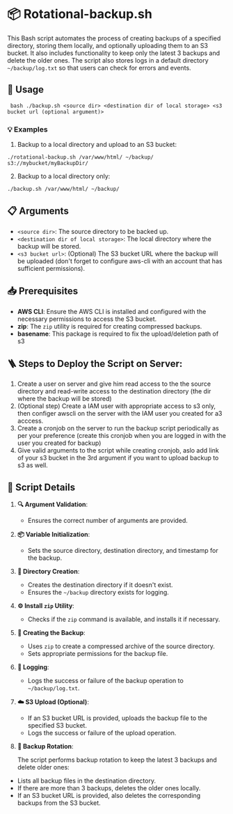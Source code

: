 # 📦 Rotational-backup.sh

This Bash script automates the process of creating backups of a specified directory, storing them locally, and optionally uploading them to an S3 bucket. It also includes functionality to keep only the latest 3 backups and delete the older ones. The script also stores logs in a default directory `~/backup/log.txt` so that users can check for errors and events.

## 📖 Usage
```
 bash ./backup.sh <source dir> <destination dir of local storage> <s3 bucket url (optional argument)>
```
### 💡 Examples

1.  Backup to a local directory and upload to an S3 bucket:
```
./rotational-backup.sh /var/www/html/ ~/backup/ s3://mybucket/myBackupDir/
```
2. Backup to a local directory only:
```
./backup.sh /var/www/html/ ~/backup/
```
## 📋 Arguments

-   `<source dir>`: The source directory to be backed up.
-   `<destination dir of local storage>`: The local directory where the backup will be stored.
-   `<s3 bucket url>`: (Optional) The S3 bucket URL where the backup will be uploaded (don't forget to configure aws-cli with an account that has sufficient permissions).

## 📥 Prerequisites

-   **AWS CLI**: Ensure the AWS CLI is installed and configured with the necessary permissions to access the S3 bucket.
-   **zip**: The `zip` utility is required for creating compressed backups.
- **basename**: This package is required to fix the upload/deletion path of s3

## 🪜 Steps to Deploy the Script on Server:

 1. Create a user on server and give him read access to the the source directory and read-write access to the destination directory (the dir where the backup will be stored)
 2. (Optional step) Create a IAM user with appropriate access to s3 only, then configer awscli on the server with the IAM user you created for a3 acccess.
 3. Create a cronjob on the server to run the backup script periodically as per your preference (create this cronjob when you are logged in with the user you created for backup)
 4. Give valid arguments to the script while creating cronjob, aslo add link of your s3 bucket in the 3rd argument if you want to upload backup to s3 as well. 

## 📜 Script Details

1.  **🔍 Argument Validation**:
    
    -   Ensures the correct number of arguments are provided.
2.  **📦 Variable Initialization**:
    
    -   Sets the source directory, destination directory, and timestamp for the backup.
3.  **📁 Directory Creation**:
    
    -   Creates the destination directory if it doesn't exist.
    -   Ensures the `~/backup` directory exists for logging.
4.  **⚙️ Install `zip` Utility**:
    
    -   Checks if the `zip` command is available, and installs it if necessary.
5.  **💾 Creating the Backup**:
    
    -   Uses `zip` to create a compressed archive of the source directory.
    -   Sets appropriate permissions for the backup file.
6.  **📝 Logging**:
    
    -   Logs the success or failure of the backup operation to `~/backup/log.txt`.
7.  **☁️ S3 Upload (Optional)**:
    
    -   If an S3 bucket URL is provided, uploads the backup file to the specified S3 bucket.
    -   Logs the success or failure of the upload operation.
8.  **🔄 Backup Rotation**:

    The script performs backup rotation to keep the latest 3 backups and delete older ones:

-   Lists all backup files in the destination directory.
-   If there are more than 3 backups, deletes the older ones locally.
-   If an S3 bucket URL is provided, also deletes the corresponding backups from the S3 bucket.
